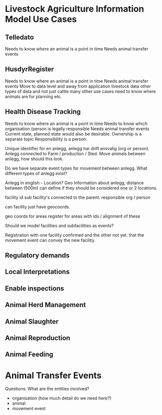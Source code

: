 # Livestock Agriculture Information Model Use Cases

## Telledato
Needs to know where an animal is a point in time
Needs animal transfer events

## HusdyrRegister
Needs to know where an animal is a point in time
Needs animal transfer events
Move to data level and away from application
livestock data
other types of data and not just cattle
many other use cases need to know where animals are for planning etc.

## Health Disease Tracking
Needs to know where an animal is a point in time
Needs to know which organisation /person is legally responsible
Needs animal transfer events
Current state, planned state would also be desirable.
Ownership is a separate topic
Responsibility is a person.

Unique identifier for en anlegg, anlegg har drift ansvalig (org or person). 
Anlegg connected to Farm / production / Sted.
Move animals between anlegg, how should this look.

Do we have separate event types for movement between anlegg.
What different types of anlegg exist?

Anlegg in english - Location?
Geo Information about anlegg, distance between (500m) can define if they should be considered one or 2 locations.

facility id
sub facility's connected to the parent.
responsible org / person

can facility just have geocoords.

geo coords for areas
register for areas with ids / alignment of these

Should we model facilities and subfacilities as events?

Registration with one facility confirmed and the other not yet. that the movement event can convey the new facility.


## Regulatory demands

## Local Interpretations

## Enable inspections

## Animal Herd Management

## Animal Slaughter

## Animal Reproduction

## Animal Feeding


# Animal Transfer Events

Questions: What are the entities involved?

- organisation (how much detail do we need here?)
- animal
- movement event


